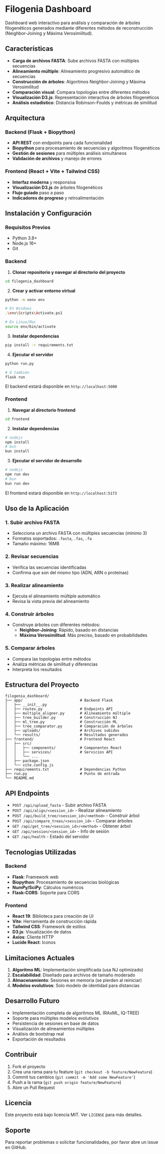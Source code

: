 # Filogenia Dashboard

Dashboard web interactivo para análisis y comparación de árboles filogenéticos generados mediante diferentes métodos de reconstrucción (Neighbor-Joining y Máxima Verosimilitud).

## Características

- **Carga de archivos FASTA**: Sube archivos FASTA con múltiples secuencias
- **Alineamiento múltiple**: Alineamiento progresivo automático de secuencias
- **Construcción de árboles**: Algoritmos Neighbor-Joining y Máxima Verosimilitud
- **Comparación visual**: Compara topologías entre diferentes métodos
- **Visualización D3.js**: Representación interactiva de árboles filogenéticos
- **Análisis estadístico**: Distancia Robinson-Foulds y métricas de similitud

## Arquitectura

### Backend (Flask + Biopython)
- **API REST** con endpoints para cada funcionalidad
- **Biopython** para procesamiento de secuencias y algoritmos filogenéticos
- **Gestión de sesiones** para múltiples análisis simultáneos
- **Validación de archivos** y manejo de errores

### Frontend (React + Vite + Tailwind CSS)
- **Interfaz moderna** y responsiva
- **Visualización D3.js** de árboles filogenéticos
- **Flujo guiado** paso a paso
- **Indicadores de progreso** y retroalimentación

## Instalación y Configuración

### Requisitos Previos
- Python 3.8+
- Node.js 16+
- Git

### Backend

1. **Clonar repositorio y navegar al directorio del proyecto**
```bash
cd filogenia_dashboard
```

2. **Crear y activar entorno virtual**
```bash
python -m venv env

# En Windows
.\env\Scripts\Activate.ps1

# En Linux/Mac
source env/bin/activate
```

3. **Instalar dependencias**
```bash
pip install -r requirements.txt
```

4. **Ejecutar el servidor**
```bash
python run.py

# O también
flask run
```

El backend estará disponible en `http://localhost:5000`

### Frontend

1. **Navegar al directorio frontend**
```bash
cd frontend
```

2. **Instalar dependencias**
```bash
# nodejs
npm install
# bun
bun install
```


3. **Ejecutar el servidor de desarrollo**
```bash
# nodejs
npm run dev
# bun
bun run dev
```

El frontend estará disponible en `http://localhost:5173`

## Uso de la Aplicación

### 1. Subir archivo FASTA
- Selecciona un archivo FASTA con múltiples secuencias (mínimo 3)
- Formatos soportados: `.fasta`, `.fas`, `.fa`
- Tamaño máximo: 16MB

### 2. Revisar secuencias
- Verifica las secuencias identificadas
- Confirma que son del mismo tipo (ADN, ARN o proteínas)

### 3. Realizar alineamiento
- Ejecuta el alineamiento múltiple automático
- Revisa la vista previa del alineamiento

### 4. Construir árboles
- Construye árboles con diferentes métodos:
  - **Neighbor-Joining**: Rápido, basado en distancias
  - **Máxima Verosimilitud**: Más preciso, basado en probabilidades

### 5. Comparar árboles
- Compara las topologías entre métodos
- Analiza métricas de similitud y diferencias
- Interpreta los resultados

## Estructura del Proyecto

```
filogenia_dashboard/
├── app/                          # Backend Flask
│   ├── __init__.py
│   ├── routes.py                 # Endpoints API
│   ├── multiple_aligner.py       # Alineamiento múltiple
│   ├── tree_builder.py           # Construcción NJ
│   ├── ml_tree.py                # Construcción ML
│   ├── tree_comparator.py        # Comparación de árboles
│   ├── uploads/                  # Archivos subidos
│   └── results/                  # Resultados generados
├── frontend/                     # Frontend React
│   ├── src/
│   │   ├── components/           # Componentes React
│   │   ├── services/             # Servicios API
│   │   └── ...
│   ├── package.json
│   └── vite.config.js
├── requirements.txt              # Dependencias Python
├── run.py                        # Punto de entrada
└── README.md
```

## API Endpoints

- `POST /api/upload_fasta` - Subir archivo FASTA
- `POST /api/align/<session_id>` - Realizar alineamiento
- `POST /api/build_tree/<session_id>/<method>` - Construir árbol
- `POST /api/compare_trees/<session_id>` - Comparar árboles
- `GET /api/get_tree/<session_id>/<method>` - Obtener árbol
- `GET /api/session/<session_id>` - Info de sesión
- `GET /api/health` - Estado del servidor

## Tecnologías Utilizadas

### Backend
- **Flask**: Framework web
- **Biopython**: Procesamiento de secuencias biológicas
- **NumPy/SciPy**: Cálculos numéricos
- **Flask-CORS**: Soporte para CORS

### Frontend
- **React 19**: Biblioteca para creación de UI
- **Vite**: Herramienta de construcción rápida
- **Tailwind CSS**: Framework de estilos
- **D3.js**: Visualización de datos
- **Axios**: Cliente HTTP
- **Lucide React**: Iconos

## Limitaciones Actuales

1. **Algoritmo ML**: Implementación simplificada (usa NJ optimizado)
2. **Escalabilidad**: Diseñado para archivos de tamaño moderado
3. **Almacenamiento**: Sesiones en memoria (se pierden al reiniciar)
4. **Modelos evolutivos**: Solo modelo de identidad para distancias

## Desarrollo Futuro

- Implementación completa de algoritmos ML (RAxML, IQ-TREE)
- Soporte para múltiples modelos evolutivos
- Persistencia de sesiones en base de datos
- Visualización de alineamientos múltiples
- Análisis de bootstrap real
- Exportación de resultados

## Contribuir

1. Fork el proyecto
2. Crea una rama para tu feature (`git checkout -b feature/NewFeature`)
3. Commit tus cambios (`git commit -m 'Add some NewFeature'`)
4. Push a la rama (`git push origin feature/NewFeature`)
5. Abre un Pull Request

## Licencia

Este proyecto está bajo licencia MIT. Ver `LICENSE` para más detalles.

## Soporte

Para reportar problemas o solicitar funcionalidades, por favor abre un issue en GitHub.
